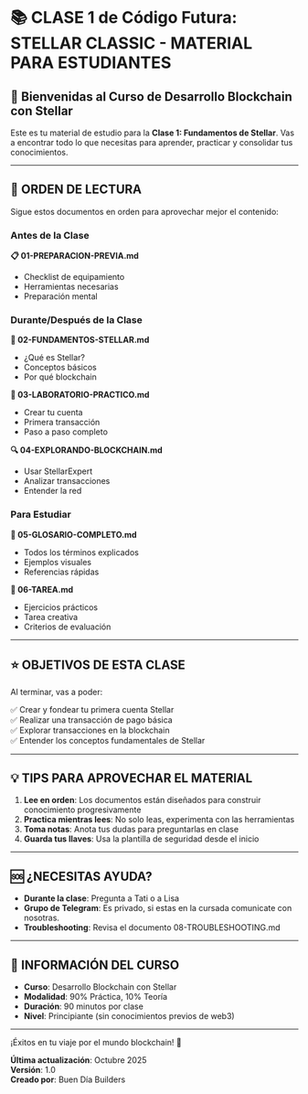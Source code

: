 # 📚 CLASE 1 de Código Futura: STELLAR CLASSIC - MATERIAL PARA ESTUDIANTES

## 🎯 Bienvenidas al Curso de Desarrollo Blockchain con Stellar

Este es tu material de estudio para la **Clase 1: Fundamentos de Stellar**. Vas a encontrar todo lo que necesitas para aprender, practicar y consolidar tus conocimientos.

---

## 📖 ORDEN DE LECTURA

Sigue estos documentos en orden para aprovechar mejor el contenido:

### Antes de la Clase
**📋 01-PREPARACION-PREVIA.md**
- Checklist de equipamiento
- Herramientas necesarias
- Preparación mental

### Durante/Después de la Clase
**🌟 02-FUNDAMENTOS-STELLAR.md**
- ¿Qué es Stellar?
- Conceptos básicos
- Por qué blockchain

**🔬 03-LABORATORIO-PRACTICO.md**
- Crear tu cuenta
- Primera transacción
- Paso a paso completo

**🔍 04-EXPLORANDO-BLOCKCHAIN.md**
- Usar StellarExpert
- Analizar transacciones
- Entender la red

### Para Estudiar
**📖 05-GLOSARIO-COMPLETO.md**
- Todos los términos explicados
- Ejemplos visuales
- Referencias rápidas

**📝 06-TAREA.md**
- Ejercicios prácticos
- Tarea creativa
- Criterios de evaluación

---

## ⭐ OBJETIVOS DE ESTA CLASE

Al terminar, vas a poder:

✅ Crear y fondear tu primera cuenta Stellar  
✅ Realizar una transacción de pago básica  
✅ Explorar transacciones en la blockchain  
✅ Entender los conceptos fundamentales de Stellar  

---

## 💡 TIPS PARA APROVECHAR EL MATERIAL

1. **Lee en orden**: Los documentos están diseñados para construir conocimiento progresivamente
2. **Practica mientras lees**: No solo leas, experimenta con las herramientas
3. **Toma notas**: Anota tus dudas para preguntarlas en clase
4. **Guarda tus llaves**: Usa la plantilla de seguridad desde el inicio

---

## 🆘 ¿NECESITAS AYUDA?

- **Durante la clase**: Pregunta a Tati o a Lisa
- **Grupo de Telegram**: Es privado, si estas en la cursada comunicate con nosotras.
- **Troubleshooting**: Revisa el documento 08-TROUBLESHOOTING.md

---

## 📅 INFORMACIÓN DEL CURSO

- **Curso**: Desarrollo Blockchain con Stellar
- **Modalidad**: 90% Práctica, 10% Teoría
- **Duración**: 90 minutos por clase
- **Nivel**: Principiante (sin conocimientos previos de web3)

---

¡Éxitos en tu viaje por el mundo blockchain! 🚀

**Última actualización**: Octubre 2025  
**Versión**: 1.0  
**Creado por**: Buen Día Builders